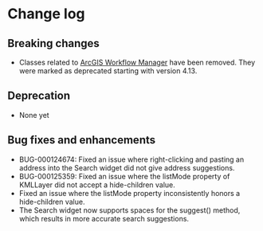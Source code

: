 # Change log

## Breaking changes

* Classes related to [ArcGIS Workflow Manager](http://server.arcgis.com/en/workflow-manager) have been removed. They were marked as deprecated starting with version 4.13.

## Deprecation

* None yet

## Bug fixes and enhancements

* BUG-000124674: Fixed an issue where right-clicking and pasting an address into the Search widget did not give address suggestions.
* BUG-000125359: Fixed an issue where the listMode property of KMLLayer did not accept a hide-children value.
* Fixed an issue where the listMode property inconsistently honors a hide-children value.
* The Search widget now supports spaces for the suggest() method, which results in more accurate search suggestions.
